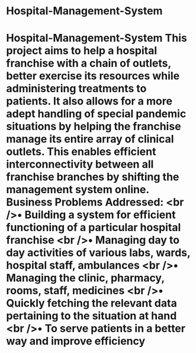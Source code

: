 # Hospital-Management-System
# Hospital-Management-System This project aims to help a hospital franchise with a chain of outlets, better exercise its resources while administering treatments to patients.  It also allows for a more adept handling of special pandemic situations by helping the franchise manage its entire array of clinical outlets.  This enables efficient interconnectivity between all franchise branches by shifting the management system online.   Business Problems Addressed: &lt;br />• Building a system for efficient functioning of a particular hospital franchise &lt;br />• Managing day to day activities of various labs, wards, hospital staff, ambulances &lt;br />• Managing the clinic, pharmacy, rooms, staff, medicines &lt;br />• Quickly fetching the relevant data pertaining to the situation at hand &lt;br />• To serve patients in a better way and improve efficiency
